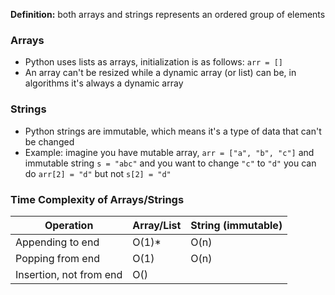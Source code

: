 
**Definition:** both arrays and strings represents an ordered group of elements

### Arrays
- Python uses lists as arrays, initialization is as follows: `arr = []`
- An array can't be resized while a dynamic array (or list) can be, in algorithms it's always a dynamic array

### Strings
- Python strings are immutable, which means it's a type of data that can't be changed
- Example: imagine you have mutable array, `arr = ["a", "b", "c"]` and immutable string `s = "abc"` and you want to change `"c"` to `"d"` you can do `arr[2] = "d"` but not `s[2] = "d"`

### Time Complexity of Arrays/Strings

| Operation               | Array/List | String (immutable) |
| ----------------------- | ---------- | ------------------ |
| Appending to end        | O(1)*      | O(n)               |
| Popping from end        | O(1)       | O(n)               |
| Insertion, not from end | O()        |                    |

